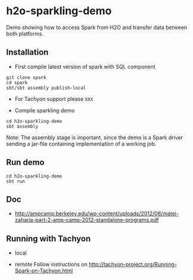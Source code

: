 h2o-sparkling-demo
==================

Demo showing how to access Spark from H2O and transfer data between both platforms.

## Installation

  - First compile latest version of spark with SQL component
  ```
  git clone spark
  cd spark
  sbt/sbt assembly publish-local
  ```
    
  - For Tachyon support please `XXX`
  
  - Compile sparkling demo
```
cd h2o-sparkling-demo
sbt assembly
```

Note: The assembly stage is important, since the demo is a Spark driver sending a jar-file containing implementation of a working job.

## Run demo
```
cd h2o-sparkling-demo
sbt run
```

## Doc

 - http://ampcamp.berkeley.edu/wp-content/uploads/2012/06/matei-zaharia-part-2-amp-camp-2012-standalone-programs.pdf




## Running with Tachyon
 - local


 - remote
  Follow instructions on http://tachyon-project.org/Running-Spark-on-Tachyon.html


